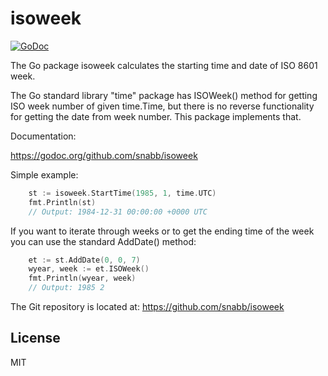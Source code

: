 isoweek
=======

[![GoDoc](https://godoc.org/github.com/snabb/isoweek?status.svg)](https://godoc.org/github.com/snabb/isoweek)

The Go package isoweek calculates the starting time and date of ISO 8601
week.

The Go standard library "time" package has ISOWeek() method for getting
ISO week number of given time.Time, but there is no reverse functionality
for getting the date from week number. This package implements that.

Documentation:

https://godoc.org/github.com/snabb/isoweek

Simple example:
```Go
	st := isoweek.StartTime(1985, 1, time.UTC)
	fmt.Println(st)
	// Output: 1984-12-31 00:00:00 +0000 UTC
```

If you want to iterate through weeks or to get the ending time of the week
you can use the standard AddDate() method:
```Go
	et := st.AddDate(0, 0, 7)
	wyear, week := et.ISOWeek()
	fmt.Println(wyear, week)
	// Output: 1985 2
```

The Git repository is located at: https://github.com/snabb/isoweek


License
-------

MIT
